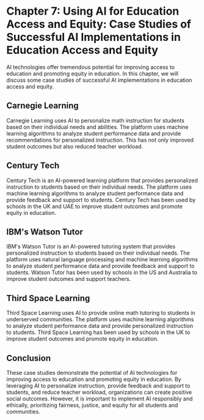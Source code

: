 Chapter 7: Using AI for Education Access and Equity: Case Studies of Successful AI Implementations in Education Access and Equity
=================================================================================================================================

AI technologies offer tremendous potential for improving access to education and promoting equity in education. In this chapter, we will discuss some case studies of successful AI implementations in education access and equity.

Carnegie Learning
-----------------

Carnegie Learning uses AI to personalize math instruction for students based on their individual needs and abilities. The platform uses machine learning algorithms to analyze student performance data and provide recommendations for personalized instruction. This has not only improved student outcomes but also reduced teacher workload.

Century Tech
------------

Century Tech is an AI-powered learning platform that provides personalized instruction to students based on their individual needs. The platform uses machine learning algorithms to analyze student performance data and provide feedback and support to students. Century Tech has been used by schools in the UK and UAE to improve student outcomes and promote equity in education.

IBM's Watson Tutor
------------------

IBM's Watson Tutor is an AI-powered tutoring system that provides personalized instruction to students based on their individual needs. The platform uses natural language processing and machine learning algorithms to analyze student performance data and provide feedback and support to students. Watson Tutor has been used by schools in the US and Australia to improve student outcomes and support teachers.

Third Space Learning
--------------------

Third Space Learning uses AI to provide online math tutoring to students in underserved communities. The platform uses machine learning algorithms to analyze student performance data and provide personalized instruction to students. Third Space Learning has been used by schools in the UK to improve student outcomes and promote equity in education.

Conclusion
----------

These case studies demonstrate the potential of AI technologies for improving access to education and promoting equity in education. By leveraging AI to personalize instruction, provide feedback and support to students, and reduce teacher workload, organizations can create positive social outcomes. However, it is important to implement AI responsibly and ethically, prioritizing fairness, justice, and equity for all students and communities.
